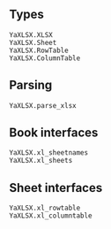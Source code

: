 ## Types

```@docs
YaXLSX.XLSX
YaXLSX.Sheet
YaXLSX.RowTable
YaXLSX.ColumnTable
```

## Parsing

```@docs
YaXLSX.parse_xlsx
```

## Book interfaces

```@docs
YaXLSX.xl_sheetnames
YaXLSX.xl_sheets
```

## Sheet interfaces

```@docs
YaXLSX.xl_rowtable
YaXLSX.xl_columntable
```
